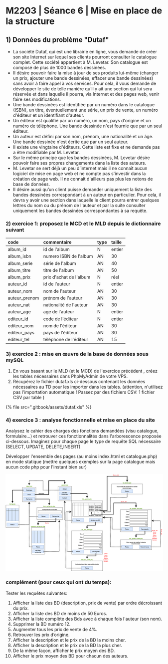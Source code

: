# M2203 \| Séance 6 \| Mise en place de la structure

## 1\) Données du problème "Dutaf"

* La société Dutaf, qui est une librairie en ligne, vous demande de créer son site Internet sur lequel ses clients pourront consulter le catalogue complet. Cette société appartient à M. Levetar. Son catalogue est composé de plus de 1000 bandes dessinées.
* II désire pouvoir faire la mise à jour de ses produits lui-même \(changer un prix, ajouter une bande dessinées, effacer une bande dessinées\) sans avoir à faire appel à vos services. Pour cela, il vous demande de développer le site de telle manière qu’il y ait une section qui lui sera réservée et dans laquelle il pourra, via Internet et des pages web, venir faire ses modifications.
* Une bande dessinées est identifiée par un numéro dans le catalogue \(ISBN\), un titre, éventuellement une série, un prix de vente, un numéro d'éditeur et un identifiant d'auteur.
* Un éditeur est qualifié par un numéro, un nom, pays d'origine et un numéro de téléphone. Une bande dessinée n'est fournie que par un seul éditeur.
* Un auteur est défini par son nom, prénom, une nationalité et un âge. Une bande dessinée n'est écrite que par un seul auteur.
* II existe une vingtaine d'éditeurs. Cette liste est fixe et ne demande pas a être modifiable par M. Levetar.
* Sur le même principe que les bandes dessinées, M. Levetar désire pouvoir faire ses propres changements dans la liste des auteurs.
* M. Levetar se sert déjà un peu d’internet mais il ne connaît aucun logiciel de mise en page web et ne compte pas s'investir dans la création de page web. II ne connaît d'ailleurs pas plus les notons de base de données.
* II désire aussi qu’un client puisse demander uniquement la liste des bandes dessinées  correspondant à un auteur en particulier. Pour cela, il devra y avoir une section dans laquelle le client pourra entrer quelques lettres du nom ou du prénom de l'auteur et par la suite consulter uniquement les bandes dessinées correspondantes à sa requête.

### 2\) exercice 1: proposez le MCD et le MLD depuis le dictionnaire suivant 

| code | commentaire | type | taille |
| :--- | :--- | :--- | :--- |
| album\_id | id de l'album | N | entier |
| album\_isbn | numero ISBN de l'album | AN | 30 |
| album\_serie | série de l'album | AN | 40 |
| album\_titre | titre de l'album | AN | 50 |
| album\_prix | prix d'achat de l'album | N | réel |
| auteur\_id | id de l'auteur | N | entier |
| auteur\_nom | nom de l'auteur | AN | 30 |
| auteur\_prenom | prénom de l'auteur | AN | 30 |
| auteur\_nat | nationalité de l'auteur | AN | 30 |
| auteur\_age | age de l'auteur | N | entier |
| editeur\_id | code de l'éditeur | N | entier |
| editeur\_nom | nom de l'éditeur | AN | 30 |
| editeur\_pays | pays de l'éditeur | AN | 30 |
| editeur\_tel | téléphone de l'éditeur | AN | 15 |

###  3\) exercice 2 : mise en œuvre de la base de données sous mySQL

1. En vous basant sur le MLD \(et le MCD\) de l'exercice précédent , créez les  tables nécessaires dans PhpMyAdmin de votre VPS.
2. Récupérez le fichier dutaf.xls ci-dessous contenant les données nécessaires au TD pour les importer dans les tables. \(attention, n'utilisez pas l'importation automatique ! Passez par des fichiers CSV: 1 fichier CSV par table \)

{% file src=".gitbook/assets/dutaf.xls" %}

### 4\) exercice 3 : analyse fonctionnelle et mise en place du site

Analysez le cahier des charges des fonctions demandées \(visu catalogue, formulaire...\) et retrouver ces fonctionnalités dans l'arborescence proposée ci-dessous. Imaginez pour chaque page le type de requête SQL nécessaire \(SELECT, UPDATE, DELETE,INSERT\)

Développer l'ensemble des pages \(au moins index.html et catalogue.php\) en mode statique \(mettre quelques exemples sur la page catalogue mais aucun code php pour l'instant bien sur\) 

![](.gitbook/assets/dutaf%20%281%29.png)

### complément \(pour ceux qui ont du temps\):

Tester les requêtes suivantes: 

1. Afficher la liste des BD \(description, prix de vente\) par ordre décroissant du prix. 
2. Afficher la liste des BD de moins de 50 Euros.
3. Afficher la liste complète des Bds avec à chaque fois l'auteur \(son nom\). 
4. Supprimer la BD numéro 12.
5. Augmenter tous les prix de vente de 4%.
6. Retrouver les prix d’origine.
7. Afficher la description et le prix de la BD la moins cher.
8. Afficher la description et le prix de la BD la plus cher.
9. De la même façon, afficher le prix moyen des BD.
10. Afficher le prix moyen des BD pour chacun des auteurs.

